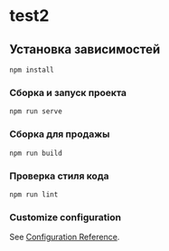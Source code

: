 # test2

## Установка зависимостей
```
npm install
```

### Сборка и запуск проекта
```
npm run serve
```

### Сборка для продажы
```
npm run build
```

### Проверка стиля кода
```
npm run lint
```

### Customize configuration
See [Configuration Reference](https://cli.vuejs.org/config/).
